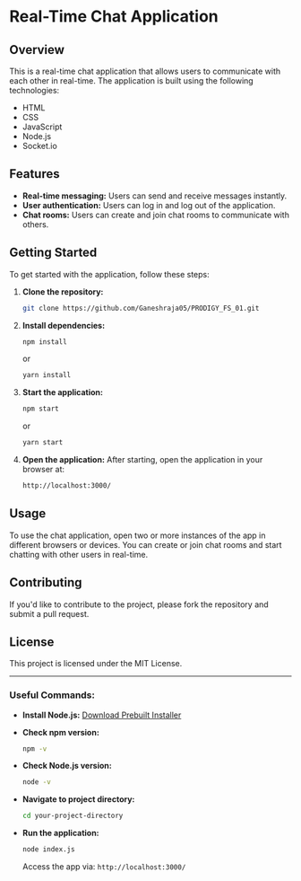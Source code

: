 
# Real-Time Chat Application

## Overview
This is a real-time chat application that allows users to communicate with each other in real-time. The application is built using the following technologies:
- HTML
- CSS
- JavaScript
- Node.js
- Socket.io

## Features
- **Real-time messaging:** Users can send and receive messages instantly.
- **User authentication:** Users can log in and log out of the application.
- **Chat rooms:** Users can create and join chat rooms to communicate with others.

## Getting Started

To get started with the application, follow these steps:

1. **Clone the repository:**
   ```bash
   git clone https://github.com/Ganeshraja05/PRODIGY_FS_01.git
   ```

2. **Install dependencies:**
   ```bash
   npm install
   ```
   or
   ```bash
   yarn install
   ```

3. **Start the application:**
   ```bash
   npm start
   ```
   or
   ```bash
   yarn start
   ```

4. **Open the application:**
   After starting, open the application in your browser at:
   ```bash
   http://localhost:3000/
   ```

## Usage

To use the chat application, open two or more instances of the app in different browsers or devices. You can create or join chat rooms and start chatting with other users in real-time.

## Contributing

If you'd like to contribute to the project, please fork the repository and submit a pull request.

## License

This project is licensed under the MIT License.

---

### Useful Commands:
- **Install Node.js:** [Download Prebuilt Installer](https://nodejs.org/en/download/prebuilt-installer)
- **Check npm version:**
  ```bash
  npm -v
  ```
- **Check Node.js version:**
  ```bash
  node -v
  ```

- **Navigate to project directory:**
  ```bash
  cd your-project-directory
  ```

- **Run the application:**
  ```bash
  node index.js
  ```
  Access the app via: `http://localhost:3000/`

